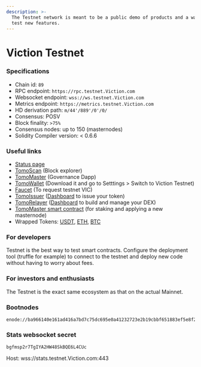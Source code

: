 ```yaml
---
description: >-
  The Testnet network is meant to be a public demo of products and a way for to
  test new features.
---
```


# Viction Testnet

### Specifications

* Chain id: `89`
* RPC endpoint: `https://rpc.testnet.Viction.com`
* Websocket endpoint: `wss://ws.testnet.Viction.com`
* Metrics endpoint: `https://metrics.testnet.Viction.com`
* HD derivation path: `m/44'/889'/0'/0/`
* Consensus: POSV
* Block finality: `>75%`
* Consensus nodes: up to 150 (masternodes)
* Solidity Compiler version: < 0.6.6

### Useful links

* [Status page](https://stats.testnet.Viction.com/)
* [TomoScan](https://testnet.tomoscan.io/) (Block explorer)
* [TomoMaster](https://master.testnet.Viction.com/) (Governance Dapp)
* [TomoWallet](https://wallet.testnet.Viction.com/) (Download it and go to Setttings > Switch to Viction Testnet)
* [Faucet](https://faucet.testnet.Viction.com/) (To request testnet VIC)
* [TomoIssuer](https://issuer.testnet.Viction.com/) ([Dashboard](https://medium.com/Viction/how-to-deploy-a-trc-21-token-on-Viction-in-a-few-clicks-d0290f918b9a) to issue your token)
* [TomoRelayer](https://relayer.testnet.Viction.com) ([Dashboard](https://medium.com/Viction/launch-your-own-dex-with-tomorelayer-eb440a2d6a3d) to build and manage your DEX)
* [TomoMaster smart contract](https://scan.testnet.Viction.com/address/0x0000000000000000000000000000000000000088) (for staking and applying a new masternode)
* Wrapped Tokens: [USDT](https://scan.testnet.Viction.com/address/0xc7ecCc9da22aBAAf9cfe311BFD9a55437eA05c2c), [ETH](https://scan.testnet.Viction.com/address/0xf55F13Fde623c00d6b0C7bfc6557735040aA6a08), [BTC](https://scan.testnet.Viction.com/address/0x11c2cAF973db997b8a9b5689b33962E1AedEA968)

### For developers

Testnet is the best way to test smart contracts. Configure the deployment tool (truffle for example) to connect to the testnet and deploy new code without having to worry about fees.

### For investors and enthusiasts

The Testnet is the exact same ecosystem as that on the actual Mainnet.

### Bootnodes

```
enode://ba966140e161ad416a7bd7c75dc695e0a41232723e2b19cbbf651883ef5e8f2528801b17b9d63152814d219a58a4fcc3e3c877486e64057523f6714092348efa@51.159.20.13:30301
```

### Stats websocket secret

`bgfmsp2r7TgIYA2HW48SkBQE6L4CUc`

Host: wss://stats.testnet.Viction.com:443

